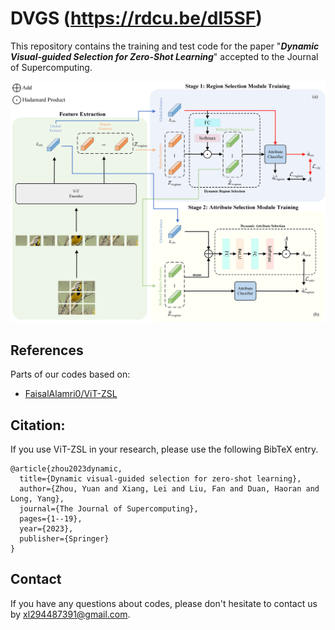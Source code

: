 # DVGS (https://rdcu.be/dl5SF)


This repository contains the training and test code for the paper  "***Dynamic Visual-guided Selection for Zero-Shot Learning***" accepted to the Journal of Supercomputing. 

![](figures/architecture.png)


## References
Parts of our codes based on:
* [FaisalAlamri0/ViT-ZSL](https://github.com/FaisalAlamri0/ViT-ZSL)

## Citation:
If you use ViT-ZSL in your research, please use the following BibTeX entry.
```
@article{zhou2023dynamic,
  title={Dynamic visual-guided selection for zero-shot learning},
  author={Zhou, Yuan and Xiang, Lei and Liu, Fan and Duan, Haoran and Long, Yang},
  journal={The Journal of Supercomputing},
  pages={1--19},
  year={2023},
  publisher={Springer}
}
```

## Contact
If you have any questions about codes, please don't hesitate to contact us by xl294487391@gmail.com.
